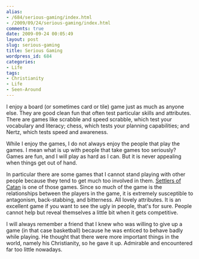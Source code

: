 ```yaml
---
alias:
- /684/serious-gaming/index.html
- /2009/09/24/serious-gaming/index.html
comments: true
date: 2009-09-24 00:05:49
layout: post
slug: serious-gaming
title: Serious Gaming
wordpress_id: 684
categories:
- Life
tags:
- Christianity
- Life
- Seen-Around
---
```


I enjoy a board (or sometimes card or tile) game just as much as anyone else.  They are good clean fun that often test particular skills and attributes.  There are games like scrabble and speed scrabble, which test your vocabulary and literacy; chess, which tests your planning capabilities; and Nertz, which tests speed and awareness.

While I enjoy the games, I do not always enjoy the people that play the games.  I mean what is up with people that take games too seriously?  Games are fun, and I will play as hard as I can.  But it is never appealing when things get out of hand.

In particular there are some games that I cannot stand playing with other people because they tend to get much too involved in them.  [Settlers of Catan](http://www.catan.com/) is one of those games.  Since so much of the game is the relationships between the players in the game, it is extremely susceptible to antagonism, back-stabbing, and bitterness.  All lovely attributes.  It is an excellent game if you want to see the ugly in people, that's for sure.  People cannot help but reveal themselves a little bit when it gets competitive.

I will always remember a friend that I knew who was willing to give up a game (in that case basketball) because he was enticed to behave badly while playing.  He thought that there were more important things in the world, namely his Christianity, so he gave it up.  Admirable and encountered far too little nowadays.
